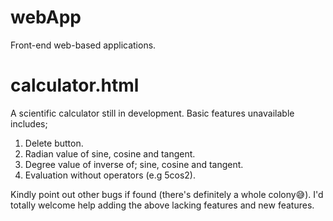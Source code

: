 # webApp
Front-end web-based applications.

# calculator.html
A scientific calculator still in development. Basic features unavailable includes;

1. Delete button.
2. Radian value of sine, cosine and tangent.
3. Degree value of inverse of; sine, cosine and tangent. 
4. Evaluation without operators (e.g 5cos2).

Kindly point out other bugs if found (there's definitely a whole colony😅).
I'd totally welcome help adding the above lacking features and new features.
